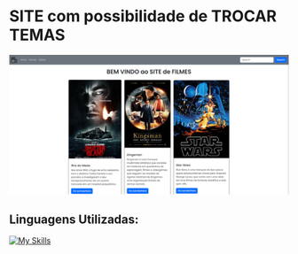 # SITE com possibilidade de TROCAR TEMAS

<img src="images/Capturar.PNG"><br/>

## Linguagens Utilizadas:
[![My Skills](https://skillicons.dev/icons?i=html,css,js)](https://skillicons.dev)
